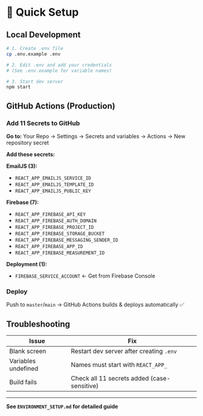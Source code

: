 # 🚀 Quick Setup

## Local Development

```bash
# 1. Create .env file
cp .env.example .env

# 2. Edit .env and add your credentials
# (See .env.example for variable names)

# 3. Start dev server
npm start
```

## GitHub Actions (Production)

### Add 11 Secrets to GitHub

**Go to:** Your Repo → Settings → Secrets and variables → Actions → New repository secret

**Add these secrets:**

**EmailJS (3):**

- `REACT_APP_EMAILJS_SERVICE_ID`
- `REACT_APP_EMAILJS_TEMPLATE_ID`
- `REACT_APP_EMAILJS_PUBLIC_KEY`

**Firebase (7):**

- `REACT_APP_FIREBASE_API_KEY`
- `REACT_APP_FIREBASE_AUTH_DOMAIN`
- `REACT_APP_FIREBASE_PROJECT_ID`
- `REACT_APP_FIREBASE_STORAGE_BUCKET`
- `REACT_APP_FIREBASE_MESSAGING_SENDER_ID`
- `REACT_APP_FIREBASE_APP_ID`
- `REACT_APP_FIREBASE_MEASUREMENT_ID`

**Deployment (1):**

- `FIREBASE_SERVICE_ACCOUNT` ← Get from Firebase Console

### Deploy

Push to `master`/`main` → GitHub Actions builds & deploys automatically ✅

## Troubleshooting

| Issue               | Fix                                         |
| ------------------- | ------------------------------------------- |
| Blank screen        | Restart dev server after creating `.env`    |
| Variables undefined | Names must start with `REACT_APP_`          |
| Build fails         | Check all 11 secrets added (case-sensitive) |

---

**See `ENVIRONMENT_SETUP.md` for detailed guide**
